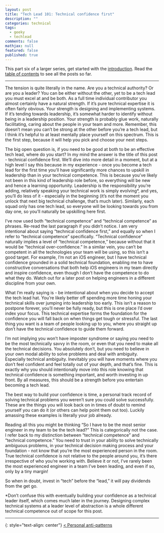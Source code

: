```yaml
---
layout: post
title: "Tech Lead 101: Technical confidence first"
description: ""
categories: technical
tags:
  - geeky
  - techlead
comments: false
mathjax: null
featured: false
published: true
---
```


This part six of a larger series, get started with the [introduction]({{site.url}}/technical/tech-lead-101-intro). Read the [table of contents]({{site.url}}/technical/tech-lead-101) to see all the posts so far.

----

The tension is quite literally in the name. Are you a technical authority? Or are you a leader? You can be either without the other, yet to be a tech lead you must excel at and be both. As a full time individual contributor you almost certainly have a natural strength. If it’s pure technical expertise it is often fairly obvious. Your strength is designing and implementing systems. If it’s tending towards leadership, it’s somewhat harder to identify without being in a leadership position. Your strength is probably glue work, naturally facilitating, caring about the people in your team and more. Remember, this doesn’t mean you can’t be strong at the other before you’re a tech lead, but I think it’s helpful to at least mentally place yourself on this spectrum. This is the first step, because it will help you pick and choose your next steps.

The big open question is, if you need to be good at both to be an effective tech lead, where do you start? In my mind the answer is the title of this post - technical confidence first. We’ll dive into more detail in a moment, but at a high level I say this because in my experience - once you become a tech lead for the first time you’ll have significantly more chances to upskill in leadership than in your technical competence. This is because you’ve likely not been in this kind of leadership role before, so everything will be new and hence a learning opportunity. Leadership is the responsibility you’re adding, relatively speaking your technical work is simply evolving\*, and yes, you’ll do less of it - especially in the beginning (it’s not the moment you unlock that next big technical challenge, that’s much later). Similarly, each squad only has one tech lead, so everyone will be looking towards you from day one, so you’ll naturally be upskilling here first.

I’ve now used both “technical competence” and “technical competence” as phrases. Re-read the last paragraph if you didn’t notice. I am very intentional about saying “technical confidence first,” and equally so when I refer to “technical competence” specifically. “Technical confidence” naturally implies a level of “technical competence,” because without that it would be “technical over-confidence.” In a similar vein, you can’t be competent in all the technologies your team will be using, so this isn’t a good target. For example, I’m not an iOS engineer, but I have technical confidence grounded in a solid technical foundation, enabling me to have constructive conversations that both help iOS engineers in my team directly and inspire confidence, even though I don’t have the competence to do what they do. Watch out for a later post on helping engineers in a different discipline from your own.

What I’m really saying is - be intentional about when you decide to accept the tech lead hat. You’re likely better off spending more time honing your technical skills over jumping into leadership too early. This isn’t a reason to postpone forever, you’ll never be fully ready, but this is one place I’d over index your focus. This technical expertise forms the foundation for the confidence you will fall back on when things get tough or stressful. The last thing you want is a team of people looking up to you, where you straight up don’t have the technical confidence to guide them forward.

I’m not implying you won’t have imposter syndrome or saying you need to be the most technically savvy in the room, or even that you need to make all the technical decisions. You absolutely don’t, but you need to believe in your own modal ability to solve problems and deal with ambiguity. Especially technical ambiguity. Inevitably you will have moments where you don’t feel confident and feel totally out of your depth, and that’s fine. This is exactly why you should intentionally move into this role knowing that technical confidence is something important, and worth investing in up front. By all measures, this should be a strength before you entertain becoming a tech lead.

The best way to build your confidence is time, a personal track record of solving technical problems you weren’t sure you could solve successfully. These are the things you will look back on in times of doubt to remind yourself you can do it (or others can help point them out too). Luckily amassing these examples is literally your job already.

Reading all this you might be thinking “So I have to be the most senior engineer in my team to be the tech lead?” This is categorically not the case. I refer back to my distinction between “technical competence” and “technical competence.” You need to trust in your ability to solve technically ambiguous problems, in your technical decision making process and your foundation - not know that you’re the most experienced person in the room. True technical confidence is not relative to the people around you, it’s there irrespective of who you’re working with. Believe it or not, I’ve rarely been the most experienced engineer in a team I’ve been leading, and even if so, only by a tiny margin!

So when in doubt, invest in “tech” before the “lead,” it will pay dividends from the get go.

\*Don’t confuse this with eventually building your confidence as a technical leader itself, which comes much later in the journey. Designing complex technical systems at a leader level of abstraction is a whole different technical competence out of scope for this post.

----

{: style="text-align: center"}
[< Personal anti-patterns]({{site.url}}/technical/tech-lead-101-personal-anti-patterns)
